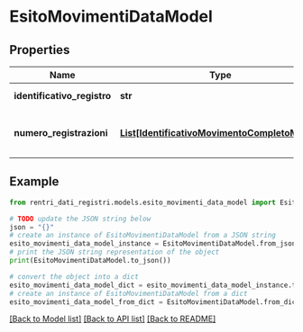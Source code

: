 # EsitoMovimentiDataModel


## Properties

Name | Type | Description | Notes
------------ | ------------- | ------------- | -------------
**identificativo_registro** | **str** | Identificativo del registro | [optional] 
**numero_registrazioni** | [**List[IdentificativoMovimentoCompletoModel]**](IdentificativoMovimentoCompletoModel.md) | Elenco degli identificativi delle registrazioni | [optional] 

## Example

```python
from rentri_dati_registri.models.esito_movimenti_data_model import EsitoMovimentiDataModel

# TODO update the JSON string below
json = "{}"
# create an instance of EsitoMovimentiDataModel from a JSON string
esito_movimenti_data_model_instance = EsitoMovimentiDataModel.from_json(json)
# print the JSON string representation of the object
print(EsitoMovimentiDataModel.to_json())

# convert the object into a dict
esito_movimenti_data_model_dict = esito_movimenti_data_model_instance.to_dict()
# create an instance of EsitoMovimentiDataModel from a dict
esito_movimenti_data_model_from_dict = EsitoMovimentiDataModel.from_dict(esito_movimenti_data_model_dict)
```
[[Back to Model list]](../README.md#documentation-for-models) [[Back to API list]](../README.md#documentation-for-api-endpoints) [[Back to README]](../README.md)


